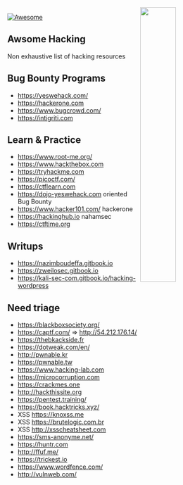 <img src="https://octodex.github.com/images/privateinvestocat.jpg" align="right" width="40%">

[![Awesome](https://cdn.rawgit.com/sindresorhus/awesome/d7305f38d29fed78fa85652e3a63e154dd8e8829/media/badge.svg)](https://github.com/sindresorhus/awesome)

Awsome Hacking
---

Non exhaustive list of hacking resources

Bug Bounty Programs
----

- https://yeswehack.com/
- https://hackerone.com
- https://www.bugcrowd.com/
- https://intigriti.com

Learn & Practice
----

- https://www.root-me.org/
- https://www.hackthebox.com
- https://tryhackme.com
- https://picoctf.com/
- https://ctflearn.com
- https://dojo-yeswehack.com oriented Bug Bounty
- https://www.hacker101.com/ hackerone
- https://hackinghub.io nahamsec
- https://ctftime.org

Writups
----

- https://nazimboudeffa.gitbook.io
- https://zweilosec.gitbook.io
- https://kali-sec-com.gitbook.io/hacking-wordpress

Need triage
----

- https://blackboxsociety.org/
- https://captf.com/ => http://54.212.176.14/
- https://thebkackside.fr
- https://dotweak.com/en/
- http://pwnable.kr
- https://pwnable.tw
- https://www.hacking-lab.com
- https://microcorruption.com
- https://crackmes.one
- http://hackthissite.org
- https://pentest.training/
- https://book.hacktricks.xyz/
- XSS https://knoxss.me
- XSS https://brutelogic.com.br
- XSS http://xsscheatsheet.com
- https://sms-anonyme.net/
- https://huntr.com
- http://ffuf.me/
- https://trickest.io
- https://www.wordfence.com/
- http://vulnweb.com/


